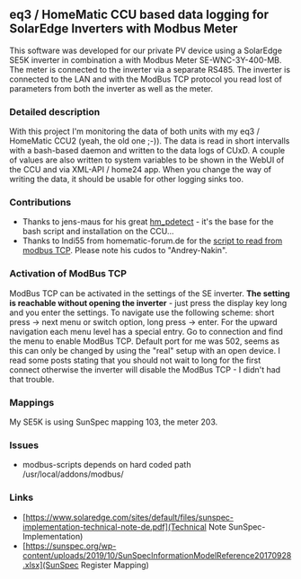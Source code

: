 ## eq3 / HomeMatic CCU based data logging for SolarEdge Inverters with Modbus Meter
This software was developed for our private PV device using a SolarEdge SE5K inverter in combination a with Modbus Meter SE-WNC-3Y-400-MB. The meter is connected to the inverter via a separate RS485. 
The inverter is connected to the LAN and with the ModBus TCP protocol you read lost of parameters from both the inverter as well as the meter. 

### Detailed description
With this project I'm monitoring the data of both units with my eq3 / HomeMatic CCU2 (yeah, the old one ;-)). The data is read in short intervalls with a bash-based daemon and written to the data logs of CUxD. A couple of values are also written to system variables to be shown in the WebUI of the CCU and via XML-API / home24 app.
When you change the way of writing the data, it should be usable for other logging sinks too.

### Contributions
* Thanks to jens-maus for his great [hm_pdetect](https://github.com/jens-maus/hm_pdetect) - it's the base for the bash script and installation on the CCU...
* Thanks to Indi55 from homematic-forum.de for the [script to read from modbus TCP](https://homematic-forum.de/forum/viewtopic.php?f=31&t=55722&p=553720). Please note his cudos to "Andrey-Nakin".

### Activation of ModBus TCP
ModBus TCP can be activated in the settings of the SE inverter. **The setting is reachable without opening the inverter** - just press the display key long and you enter the settings. To navigate use the following scheme: short press -> next menu or switch option, long press -> enter. For the upward navigation each menu level has a special entry.
Go to connection and find the menu to enable ModBus TCP. Default port for me was 502, seems as this can only be changed by using the "real" setup with an open device.
I read some posts stating that you should not wait to long for the first connect otherwise the inverter will disable the ModBus TCP - I didn't had that trouble.

### Mappings
My SE5K is using SunSpec mapping 103, the meter 203.

### Issues
* modbus-scripts depends on hard coded path /usr/local/addons/modbus/

### Links
* [https://www.solaredge.com/sites/default/files/sunspec-implementation-technical-note-de.pdf](Technical Note SunSpec-Implementation)
* [https://sunspec.org/wp-content/uploads/2019/10/SunSpecInformationModelReference20170928.xlsx](SunSpec Register Mapping)